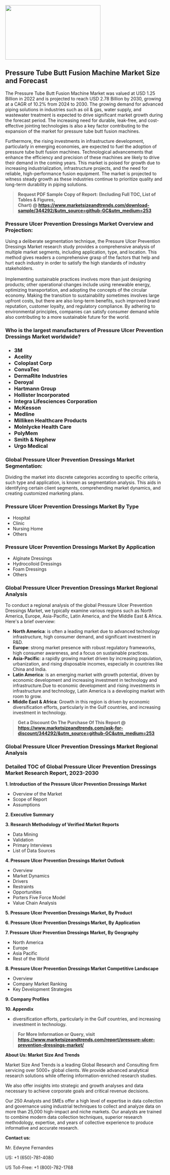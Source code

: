<p><img class="alignnone size-medium wp-image-20088" src="https://ffe5etoiles.com/wp-content/uploads/2024/12/MST1-300x171.png" alt="" width="300" height="171" /></p><h2>Pressure Tube Butt Fusion Machine Market Size and Forecast</h2><p>The Pressure Tube Butt Fusion Machine Market was valued at USD 1.25 Billion in 2022 and is projected to reach USD 2.78 Billion by 2030, growing at a CAGR of 10.2% from 2024 to 2030. The growing demand for advanced piping solutions in industries such as oil & gas, water supply, and wastewater treatment is expected to drive significant market growth during the forecast period. The increasing need for durable, leak-free, and cost-effective jointing technologies is also a key factor contributing to the expansion of the market for pressure tube butt fusion machines.</p><p>Furthermore, the rising investments in infrastructure development, particularly in emerging economies, are expected to fuel the adoption of pressure tube butt fusion machines. Technological advancements that enhance the efficiency and precision of these machines are likely to drive their demand in the coming years. This market is poised for growth due to increasing industrialization, infrastructure projects, and the need for reliable, high-performance fusion equipment. The market is projected to witness steady growth as these industries continue to prioritize quality and long-term durability in piping solutions.</p></p><blockquote id="" class=""><strong>Request PDF Sample Copy of Report: (Including Full TOC, List of Tables &amp; Figures, Chart)&nbsp;@&nbsp;<strong><a href="https://www.marketsizeandtrends.com/download-sample/344292/&utm_source=github-GC&utm_medium=253" target="_blank">https://www.marketsizeandtrends.com/download-sample/344292/&utm_source=github-GC&utm_medium=253</a></strong></strong></blockquote><h3 id="" class="">Pressure Ulcer Prevention Dressings Market&nbsp;Overview and Projection:</h3><p id="" class="">Using a deliberate segmentation technique, the Pressure Ulcer Prevention Dressings Market research study provides a comprehensive analysis of multiple market segments, including application, type, and location. This method gives readers a comprehensive grasp of the factors that help and hurt each industry in order to satisfy the high standards of industry stakeholders. <br /> <br />Implementing sustainable practices involves more than just designing products; other operational changes include using renewable energy, optimizing transportation, and adopting the concepts of the circular economy. Making the transition to sustainability sometimes involves large upfront costs, but there are also long-term benefits, such improved brand reputation, customer loyalty, and regulatory compliance. By adhering to environmental principles, companies can satisfy consumer demand while also contributing to a more sustainable future for the world.</p><h3 id="" class="">Who is the largest manufacturers of&nbsp;Pressure Ulcer Prevention Dressings Market worldwide?</h3><h3 class=""><p><ul><li>3M </li><li> Acelity </li><li> Coloplast Corp </li><li> ConvaTec </li><li> DermaRite Industries </li><li> Deroyal </li><li> Hartmann Group </li><li> Hollister Incorporated </li><li> Integra Lifesciences Corporation </li><li> McKesson </li><li> Medline </li><li> Milliken Healthcare Products </li><li> Molnlycke Health Care </li><li> PolyMem </li><li> Smith & Nephew </li><li> Urgo Medical</li></ul></p></h3><h3 id="" class="">Global&nbsp;Pressure Ulcer Prevention Dressings Market Segmentation:</h3><p id="" class="">Dividing the market into discrete categories according to specific criteria, such type and application, is known as segmentation analysis. This aids in identifying certain client segments, comprehending market dynamics, and creating customized marketing plans.</p><h3 id="" class="">Pressure Ulcer Prevention Dressings Market&nbsp;By Type</h3><p><p><ul><li>Hospital</li><li> Clinic</li><li> Nursing Home</li><li> Others</p></li></ul></p></p><h3 id="" class="">Pressure Ulcer Prevention Dressings Market&nbsp;By Application</h3><p class=""><p><ul><li>Alginate Dressings</li><li> Hydrocolloid Dressings</li><li> Foam Dressings</li><li> Others</li></ul></p></p><h3 id="" class="">Global Pressure Ulcer Prevention Dressings Market Regional Analysis</h3><p id="" class="">To conduct a regional analysis of the global Pressure Ulcer Prevention Dressings Market, we typically examine various regions such as North America, Europe, Asia-Pacific, Latin America, and the Middle East &amp; Africa. Here's a brief overview:</p><ul><li><strong>North America</strong>: is often a leading market due to advanced technology infrastructure, high consumer demand, and significant investment in R&amp;D.</li><li><strong>Europe</strong>: strong market presence with robust regulatory frameworks, high consumer awareness, and a focus on sustainable practices.</li><li><strong>Asia-Pacific</strong>: a rapidly growing market driven by increasing population, urbanization, and rising disposable incomes, especially in countries like China and India.</li><li><strong>Latin America</strong>: is an emerging market with growth potential, driven by economic development and increasing investment in technology and infrastructure.Due to economic development and rising investments in infrastructure and technology, Latin America is a developing market with room to grow.</li><li><strong>Middle East &amp; Africa</strong>: Growth in this region is driven by economic diversification efforts, particularly in the Gulf countries, and increasing investment in technology.</li></ul><blockquote id="" class=""><strong>Get a Discount On The Purchase Of This Report @ <strong><a href="https://www.marketsizeandtrends.com/ask-for-discount/344292/&utm_source=github-GC&utm_medium=253" target="_blank">https://www.marketsizeandtrends.com/ask-for-discount/344292/&utm_source=github-GC&utm_medium=253</a></strong></strong></blockquote><h3 id="" class="">Global Pressure Ulcer Prevention Dressings Market Regional Analysis</h3><h3 id="" class="">Detailed TOC of Global Pressure Ulcer Prevention Dressings Market Research Report, 2023-2030</h3><p id="" class=""><strong>1. Introduction of the Pressure Ulcer Prevention Dressings Market</strong></p><ul><li>Overview of the Market</li><li>Scope of Report</li><li>Assumptions</li></ul><p id="" class=""><strong>2. Executive Summary</strong></p><p id="" class=""><strong>3. Research Methodology of Verified Market Reports</strong></p><ul><li>Data Mining</li><li>Validation</li><li>Primary Interviews</li><li>List of Data Sources</li></ul><p id="" class=""><strong>4. Pressure Ulcer Prevention Dressings Market Outlook</strong></p><ul><li>Overview</li><li>Market Dynamics</li><li>Drivers</li><li>Restraints</li><li>Opportunities</li><li>Porters Five Force Model</li><li>Value Chain Analysis</li></ul><p id="" class=""><strong>5. Pressure Ulcer Prevention Dressings Market, By Product</strong></p><p id="" class=""><strong>6. Pressure Ulcer Prevention Dressings Market, By Application</strong></p><p id="" class=""><strong>7. Pressure Ulcer Prevention Dressings Market, By Geography</strong></p><ul><li>North America</li><li>Europe</li><li>Asia Pacific</li><li>Rest of the World</li></ul><p id="" class=""><strong>8. Pressure Ulcer Prevention Dressings Market Competitive Landscape</strong></p><ul><li>Overview</li><li>Company Market Ranking</li><li>Key Development Strategies</li></ul><p id="" class=""><strong>9. Company Profiles</strong></p><p id="" class=""><strong>10. Appendix</strong></p><ul><li>diversification efforts, particularly in the Gulf countries, and increasing investment in technology.</li></ul><blockquote id="" class=""><strong>For More Information or Query, visit <strong><strong><a href="https://www.marketsizeandtrends.com/report/pressure-ulcer-prevention-dressings-market/" target="_blank">https://www.marketsizeandtrends.com/report/pressure-ulcer-prevention-dressings-market/</a></strong></strong></strong></blockquote><p id="" class=""><strong>About Us: Market Size And Trends</strong></p><p id="" class="">Market Size And Trends is a leading Global Research and Consulting firm servicing over 5000+ global clients. We provide advanced analytical research solutions while offering information-enriched research studies.</p><p id="" class="">We also offer insights into strategic and growth analyses and data necessary to achieve corporate goals and critical revenue decisions.</p><p id="" class="">Our 250 Analysts and SMEs offer a high level of expertise in data collection and governance using industrial techniques to collect and analyze data on more than 25,000 high-impact and niche markets. Our analysts are trained to combine modern data collection techniques, superior research methodology, expertise, and years of collective experience to produce informative and accurate research.</p><p id="" class=""><strong>Contact us:</strong></p><p id="" class="">Mr. Edwyne Fernandes</p><p id="" class="">US: +1 (650)-781-4080</p><p id="" class="">US Toll-Free: +1 (800)-782-1768</p>
